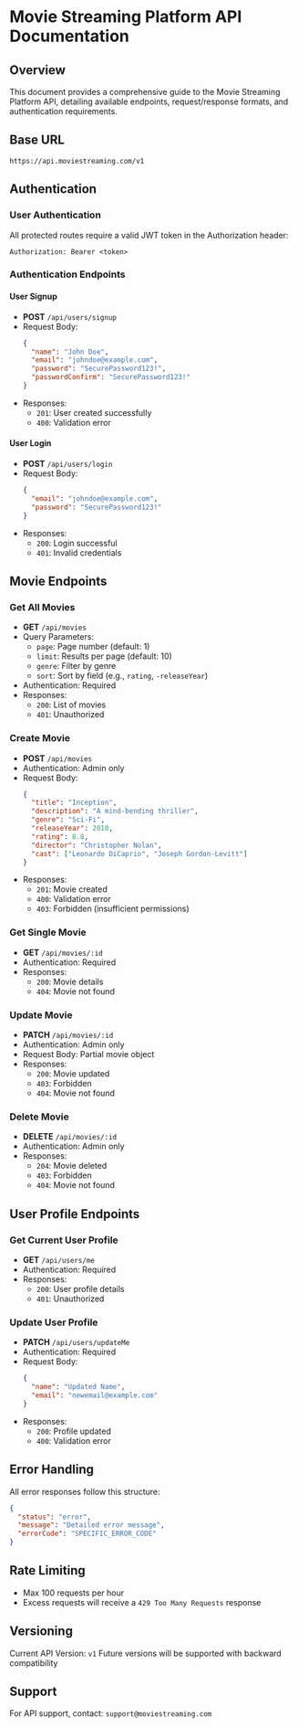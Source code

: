 # Movie Streaming Platform API Documentation

## Overview
This document provides a comprehensive guide to the Movie Streaming Platform API, detailing available endpoints, request/response formats, and authentication requirements.

## Base URL
```
https://api.moviestreaming.com/v1
```

## Authentication

### User Authentication
All protected routes require a valid JWT token in the Authorization header:
```
Authorization: Bearer <token>
```

### Authentication Endpoints

#### User Signup
- **POST** `/api/users/signup`
- Request Body:
  ```json
  {
    "name": "John Doe",
    "email": "johndoe@example.com",
    "password": "SecurePassword123!",
    "passwordConfirm": "SecurePassword123!"
  }
  ```
- Responses:
  - `201`: User created successfully
  - `400`: Validation error

#### User Login
- **POST** `/api/users/login`
- Request Body:
  ```json
  {
    "email": "johndoe@example.com",
    "password": "SecurePassword123!"
  }
  ```
- Responses:
  - `200`: Login successful
  - `401`: Invalid credentials

## Movie Endpoints

### Get All Movies
- **GET** `/api/movies`
- Query Parameters:
  - `page`: Page number (default: 1)
  - `limit`: Results per page (default: 10)
  - `genre`: Filter by genre
  - `sort`: Sort by field (e.g., `rating`, `-releaseYear`)
- Authentication: Required
- Responses:
  - `200`: List of movies
  - `401`: Unauthorized

### Create Movie
- **POST** `/api/movies`
- Authentication: Admin only
- Request Body:
  ```json
  {
    "title": "Inception",
    "description": "A mind-bending thriller",
    "genre": "Sci-Fi",
    "releaseYear": 2010,
    "rating": 8.8,
    "director": "Christopher Nolan",
    "cast": ["Leonardo DiCaprio", "Joseph Gordon-Levitt"]
  }
  ```
- Responses:
  - `201`: Movie created
  - `400`: Validation error
  - `403`: Forbidden (insufficient permissions)

### Get Single Movie
- **GET** `/api/movies/:id`
- Authentication: Required
- Responses:
  - `200`: Movie details
  - `404`: Movie not found

### Update Movie
- **PATCH** `/api/movies/:id`
- Authentication: Admin only
- Request Body: Partial movie object
- Responses:
  - `200`: Movie updated
  - `403`: Forbidden
  - `404`: Movie not found

### Delete Movie
- **DELETE** `/api/movies/:id`
- Authentication: Admin only
- Responses:
  - `204`: Movie deleted
  - `403`: Forbidden
  - `404`: Movie not found

## User Profile Endpoints

### Get Current User Profile
- **GET** `/api/users/me`
- Authentication: Required
- Responses:
  - `200`: User profile details
  - `401`: Unauthorized

### Update User Profile
- **PATCH** `/api/users/updateMe`
- Authentication: Required
- Request Body:
  ```json
  {
    "name": "Updated Name",
    "email": "newemail@example.com"
  }
  ```
- Responses:
  - `200`: Profile updated
  - `400`: Validation error

## Error Handling
All error responses follow this structure:
```json
{
  "status": "error",
  "message": "Detailed error message",
  "errorCode": "SPECIFIC_ERROR_CODE"
}
```

## Rate Limiting
- Max 100 requests per hour
- Excess requests will receive a `429 Too Many Requests` response

## Versioning
Current API Version: `v1`
Future versions will be supported with backward compatibility

## Support
For API support, contact: `support@moviestreaming.com`
```